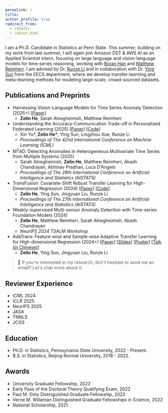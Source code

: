 ```yaml
---
permalink: /
title: 
author_profile: true
redirect_from: 
  - /about/
  - /about.html
---
```


I am a Ph.D. Candidate in Statistics at Penn State. This summer, building on my work from last summer, I will again join Amazon DST & AWS AI as an Applied Scientist intern, focusing on large language and vision-language models for time-series reasoning, working with [Boran Han](https://boranhan.github.io/) and [Matthew Reimherr](https://mreimherr.github.io/). I am advised by Dr. [Runze Li](https://runzelipsu.github.io/) and in collaboration with Dr. [Ying Sun](https://ysunac.github.io/) from the EECS department, where we develop transfer-learning and meta-learning methods for modeling large-scale, crowd-sourced datasets.

## Publications and Preprints
- Harnessing Vision-Language Models for Time Series Anomaly Detection (2025+) [[Paper](https://arxiv.org/pdf/2506.06836)]
  - **Zelin He**, Sarah Alnegheimish, Matthew Reimherr
- Understanding the Accuracy-Communication Trade-off in Personalized Federated Learning (2025) [[Paper](https://www.arxiv.org/abs/2410.08934)] [[Code](https://github.com/ZLHe0/fedprox-bilevel)]
  - Xin Yu\*, **Zelin He\***, Ying Sun, Lingzhou Xue, Runze Li
  - *Proceedings of The 42nd International Conference on Machine Learning (ICML)*
- M<sup>2</sup>AD: Detecting Anomalies in Heterogeneous Multivariate Time Series from Multiple Systems (2025)
  - Sarah Alnegheimish, **Zelin He**, Matthew Reimherr, Akash Chandrayan, Abhinav Pradhan, Luca D'Angelo 
  - *Proceedings of The 28th International Conference on Artificial Intelligence and Statistics (AISTATS)*
- TransFusion: Covariate-Shift Robust Transfer Learning for High-Dimensional Regression (2024) [[Paper](https://proceedings.mlr.press/v238/he24a.html)] [[Code](https://github.com/ZLHe0/TransFusion)]
  - **Zelin He**, Ying Sun, Jingyuan Liu, Runze Li
  - *Proceedings of The 27th International Conference on Artificial Intelligence and Statistics (AISTATS)*
- Weakly-supervised Multi-sensor Anomaly Detection with Time-series Foundation Models (2024)
  - **Zelin He**, Matthew Reimherr, Sarah Alnegheimish, Akash Chandrayan
  - *NeurIPS 2024 TSALM Workshop*
- AdaTrans: Feature-wise and Sample-wise Adaptive Transfer Learning for High-dimensional Regression (2024+) [[Paper](https://arxiv.org/abs/2403.13565)] [[Slides](files/trans-slides.pdf)] [[Poster](files/trans-poster.pdf)] [[Talk (in Chinese)](https://www.xiong99.com.cn/p/t_pc/course_pc_detail/video/v_65fd4c40e4b0d84d784b4b1d)] 
  - **Zelin He**, Ying Sun, Jingyuan Liu, Runze Li

>  📧 If you're interested in my research, don't hesitate to send me an email!! Let's chat more about it.

## Reviewer Experience
- ICML 2024
- ICLR 2025
- NeurIPS 2025
- JASA
- TNNLS
- JCGS

## Education
- Ph.D. in Statistics, Pennsylvania State University, 2022 - Present.
- B.S. in Statistics, Beijing Normal University, 2018 - 2022.

## Awards
- University Graduate Fellowship, 2023
- Early Pass of the Doctoral Theory Qualifying Exam, 2022
- Paul M. Doty Distinguished Graduate Fellowship, 2022
- Verne M. Willaman Distinguished Graduate Fellowships in Science, 2022
- National Scholarship, 2021
